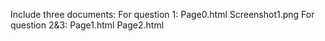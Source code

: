 
Include three documents:
For question 1:
    Page0.html
    Screenshot1.png
For question 2&3:
    Page1.html
    Page2.html
